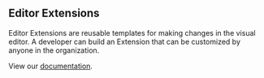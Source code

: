 ## Editor Extensions

Editor Extensions are reusable templates for making changes in the visual editor. A developer can build an Extension that can be customized by anyone in the organization. 

View our [documentation](https://developers.optimizely.com/x/extensions/). 
